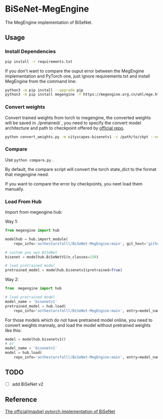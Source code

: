 # BiSeNet-MegEngine

The MegEngine implementation of BiSeNet.

## Usage

### Install Dependencies

```bash
pip install -r requirements.txt
```

If you don't want to compare the ouput error between the MegEngine implementation and PyTorch one, just ignore requirements.txt and install MegEngine from the command line:

```bash
python3 -m pip install --upgrade pip 
python3 -m pip install megengine -f https://megengine.org.cn/whl/mge.html
```

### Convert weights

Convert trained weights from torch to megengine, the converted weights will be saved in ./pretained/ , you need to specify the convert model architecture and path to checkpoint offered by [official repo](https://github.com/AlfredXiangWu/LightCNN#evaluation).

```bash
python convert_weights.py -m cityscapes-bisenetv1 -c /path/to/ckpt --num-classes 19
```

### Compare

Use `python compare.py` .

By default, the compare script will convert the torch state_dict to the format that megengine need.

If you want to compare the error by checkpoints, you neet load them manually.

### Load From Hub

Import from megengine.hub:

Way 1:

```python
from megengine import hub

modelhub = hub.import_module(
    repo_info='asthestarsfalll/BiSeNet-MegEngine:main', git_host='github.com')

# custom you own BiSeNet
bisenet = modelhub.BiSeNetV1(n_classes=150)

# load pretrained model
pretrained_model = modelhub.bisenetv1(pretrained=True)
```

Way 2:

```python
from  megengine import hub

# load pretrained model 
model_name = 'bisenetv1'
pretrained_model = hub.load(
    repo_info='asthestarsfalll/BiSeNet-MegEngine:main', entry=model_name, git_host='github.com', pretrained=True)
```

For those models which do not have pretrained model online, you need to convert weights mannaly, and load the model without pretrained weights like this:

```python
model = modelhub.bisenetv1()
# or
model_name = 'bisenetv1'
model = hub.load(
    repo_info='asthestarsfalll/BiSeNet-MegEngine:main', entry=model_name, git_host='github.com')
```

## TODO

- [ ] add BiSeNet v2

## Reference

[The official(maybe) pytorch implementation of BiSeNet](https://github.com/CoinCheung/BiSeNet)